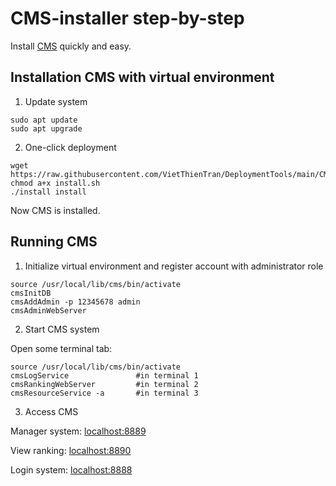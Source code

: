# CMS-installer step-by-step

Install [CMS](https://github.com/cms-dev/cms) quickly and easy.

## Installation CMS with virtual environment

1. Update system
```
sudo apt update
sudo apt upgrade
```

2. One-click deployment
```
wget https://raw.githubusercontent.com/VietThienTran/DeploymentTools/main/CMS/install.sh
chmod a+x install.sh
./install install
```
Now CMS is installed.

## Running CMS

1. Initialize virtual environment and register account with administrator role

```
source /usr/local/lib/cms/bin/activate
cmsInitDB
cmsAddAdmin -p 12345678 admin
cmsAdminWebServer
```

2. Start CMS system 

Open some terminal tab:
```
source /usr/local/lib/cms/bin/activate
cmsLogService               #in terminal 1
cmsRankingWebServer         #in terminal 2
cmsResourceService -a       #in terminal 3
```

3. Access CMS

Manager system: [localhost:8889](http://localhost:8889)

View ranking:   [localhost:8890](http://localhost:8890)

Login system:   [localhost:8888](http://localhost:8888)
